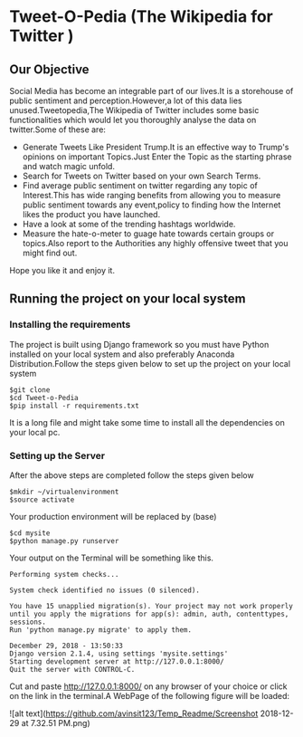 # Tweet-O-Pedia (The Wikipedia for Twitter )

## Our Objective
Social Media has become an integrable part of our lives.It is a storehouse of public sentiment and perception.However,a lot of this data lies unused.Tweetopedia,The Wikipedia of Twitter includes some basic functionalities which would let you thoroughly analyse the data on twitter.Some of these are:
  <ul>
    <li>Generate Tweets Like President Trump.It is an effective way to Trump's opinions on important Topics.Just Enter the Topic as the starting phrase and watch magic unfold.</li>
    <li>Search for Tweets on Twitter based on your own Search Terms.</li>
    <li>Find average public sentiment on twitter regarding any topic of Interest.This has wide ranging benefits from allowing you to measure public sentiment towards any event,policy to finding how the Internet likes the product you have launched.</li>
    <li>Have a look at some of the trending hashtags worldwide.</li>
    <li>Measure the hate-o-meter to guage hate towards certain groups or topics.Also report to the Authorities any highly offensive tweet that you might find out.</li></ul>
Hope you like it and enjoy it.
  
## Running the project on your local system

### Installing the requirements
The project is built using Django framework so you must have Python installed on your local system and also preferably Anaconda Distribution.Follow the steps given below to set up the project on your local system

```terminal
$git clone 
$cd Tweet-o-Pedia 
$pip install -r requirements.txt 
```
 It is a long file and might take some time to install all the dependencies on your local pc.
 
 ### Setting up the Server
 
 After the above steps are completed follow the steps given below
 ```terminal
 $mkdir ~/virtualenvironment
 $source activate
 ```
 Your production environment will be replaced by (base)
 
 ```terminal
 $cd mysite
 $python manage.py runserver 
 ```
 
 Your output on the Terminal will be something like this.
 
 ```
 Performing system checks...

System check identified no issues (0 silenced).

You have 15 unapplied migration(s). Your project may not work properly until you apply the migrations for app(s): admin, auth, contenttypes, sessions.
Run 'python manage.py migrate' to apply them.

December 29, 2018 - 13:50:33
Django version 2.1.4, using settings 'mysite.settings'
Starting development server at http://127.0.0.1:8000/
Quit the server with CONTROL-C.
 ```
 
 Cut and paste http://127.0.0.1:8000/ on any browser of your choice or click on the link in the terminal.A WebPage of the following figure will be loaded:
 
![alt text](https://github.com/avinsit123/Temp_Readme/Screenshot 2018-12-29 at 7.32.51 PM.png)
 
 
 
